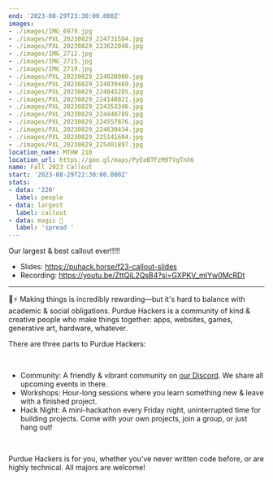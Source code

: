 ```yaml
---
end: '2023-08-29T23:30:00.000Z'
images:
- ./images/IMG_6979.jpg
- ./images/PXL_20230829_224731504.jpg
- ./images/PXL_20230829_223622048.jpg
- ./images/IMG_2712.jpg
- ./images/IMG_2715.jpg
- ./images/IMG_2719.jpg
- ./images/PXL_20230829_224028080.jpg
- ./images/PXL_20230829_224039469.jpg
- ./images/PXL_20230829_224045285.jpg
- ./images/PXL_20230829_224148821.jpg
- ./images/PXL_20230829_224353346.jpg
- ./images/PXL_20230829_224440789.jpg
- ./images/PXL_20230829_224557876.jpg
- ./images/PXL_20230829_224630434.jpg
- ./images/PXL_20230829_225141604.jpg
- ./images/PXL_20230829_225401897.jpg
location_name: MTHW 210
location_url: https://goo.gl/maps/PyEeBTFzM9TVgTnX6
name: Fall 2023 Callout
start: '2023-08-29T22:30:00.000Z'
stats:
- data: '220'
  label: people
- data: largest
  label: callout
- data: magic 🌈
  label: 'spread '
---
```


Our largest & best callout ever!!!!!

- Slides: https://puhack.horse/f23-callout-slides
- Recording: https://youtu.be/ZttQiL2QsB4?si=GXPKV_mIYw0McRDt

---

💛⚡️ Making things is incredibly rewarding—but it's hard to balance with academic & social obligations. Purdue Hackers is a community of kind & creative people who make things together: apps, websites, games, generative art, hardware, whatever.

There are three parts to Purdue Hackers:

<br/>

- Community: A friendly & vibrant community on [our Discord](https://puhack.horse/discord). We share all upcoming events in there.
- Workshops: Hour-long sessions where you learn something new & leave with a finished project.
- Hack Night: A mini-hackathon every Friday night, uninterrupted time for building projects. Come with your own projects, join a group, or just hang out!

<br/>

Purdue Hackers is for you, whether you've never written code before, or are highly technical. All majors are welcome!

